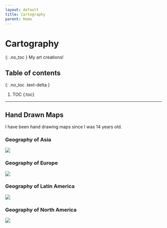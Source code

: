 ```yaml
---
layout: default
title: Cartography
parent: Home
---
```


# Cartography
{: .no_toc }
My art creations!

## Table of contents
{: .no_toc .text-delta }

1. TOC
{:toc}

---
## Hand Drawn Maps
 I have been hand drawing maps since I was 14 years old.

### Geography of Asia
<img src="{{site.baseurl}}/img/asia_eam.jpg"/>

### Geography of Europe
<img src="{{site.baseurl}}/img/europe_eam.jpg"/>


### Geography of Latin America
<img src="{{site.baseurl}}/img/lamerica.jpg"/>

### Geography of North America
<img src="{{site.baseurl}}/img/namerica_eam.jpg"/>
